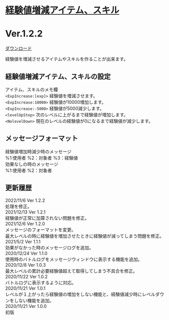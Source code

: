 # [経験値増減アイテム、スキル](https://raw.githubusercontent.com/nuun888/MZ/master/NUUN_ExpItem.js)
# Ver.1.2.2
[ダウンロード](https://raw.githubusercontent.com/nuun888/MZ/master/NUUN_ExpItem.js)

経験値を増減させるアイテムやスキルを作ることが出来ます。

## 経験値増減アイテム、スキルの設定
アイテム、スキルのメモ欄  
`<ExpIncrease:[exp]>` 経験値を増減させます。  
`<ExpIncrease:10000>` 経験値が10000増加します。  
`<ExpIncrease:-5000>` 経験値が5000減少します。  
`<levelUpStop>` 次のレベルに上がるまで経験値が増加します。  
`<NolevelDown>` 現在のレベルの経験値が0になるまで経験値が減少します。  

## メッセージフォーマット
経験値増加時減少時のメッセージ  
%1:使用者 %2：対象者 %3：経験値  
効果なしの時のメッセージ  
%1:使用者 %2：対象者  

## 更新履歴
2022/11/6 Ver 1.2.2  
処理を修正。  
2021/12/13 Ver 1.2.1  
経験値が正常に加算されない問題を修正。  
2021/12/6 Ver 1.2.0  
メッセージのフォーマットを変更。  
 最大レベルの時に経験値を増加させたときに経験値が減ってしまう問題を修正。  
2021/5/2 Ver 1.1.1  
効果がなかった時のメッセージログを追加。  
2020/12/24 Ver 1.1.0  
使用時のバトルログをメッセージウィンドウに表示する機能を追加。  
2020/12/8 Ver 1.0.3  
最大レベルの累計必要経験値超えて取得してしまう不具合を修正。  
2020/11/22 Ver 1.0.2  
バトルログに表示するように対応。  
2020/11/21 Ver 1.0.1  
レベルが１上がったら経験値の増加をしない機能と、経験値減少時にレベルダウンをしない機能を追加。  
2020/11/21 Ver 1.0.0  
初版  

  
